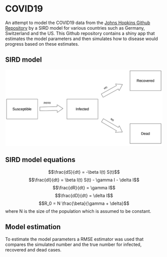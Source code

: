 # COVID19
An attempt to model the COVID19 data from the [Johns Hopkins Github Repository](https://github.com/CSSEGISandData) by a SIRD model for various countries such as Germany, Switzerland and the US. This Github repository contains a shiny app that estimates the model parameters and then simulates how to disease would progress based on these estimates.

## SIRD model
![](sird.jpg)

## SIRD model equations
$$\frac{dS}{dt} = -\beta I(t) S(t)$$
$$\frac{dI}{dt} = \beta I(t) S(t) - \gamma I - \delta I$$
$$\frac{dR}{dt} = \gamma I$$
$$\frac{dD}{dt} = \delta I$$
$$R_0 = N \frac{\beta}{\gamma + \delta}$$
where N is the size of the population which is assumed to be constant.

## Model estimation
To estimate the model parameters a RMSE estimator was used that compares the simulated number and the true number for infected, recovered and dead cases.